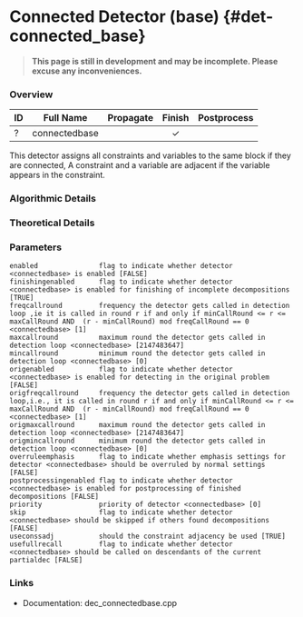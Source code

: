 # Connected Detector (base) {#det-connected_base}
> **This page is still in development and may be incomplete. Please excuse any inconveniences.**

### Overview

| ID |          Full Name          | Propagate | Finish | Postprocess |
|----|-----------------------------|:---------:|:------:|:-----------:|
| ?  | connectedbase               |   | ✓ |   |

This detector assigns all constraints and variables to the same block if they are connected,
A constraint and a variable are adjacent if the variable appears in the constraint.

### Algorithmic Details

### Theoretical Details

### Parameters

    enabled               flag to indicate whether detector <connectedbase> is enabled [FALSE]
    finishingenabled      flag to indicate whether detector <connectedbase> is enabled for finishing of incomplete decompositions [TRUE]
    freqcallround         frequency the detector gets called in detection loop ,ie it is called in round r if and only if minCallRound <= r <= maxCallRound AND  (r - minCallRound) mod freqCallRound == 0 <connectedbase> [1]
    maxcallround          maximum round the detector gets called in detection loop <connectedbase> [2147483647]
    mincallround          minimum round the detector gets called in detection loop <connectedbase> [0]
    origenabled           flag to indicate whether detector <connectedbase> is enabled for detecting in the original problem [FALSE]
    origfreqcallround     frequency the detector gets called in detection loop,i.e., it is called in round r if and only if minCallRound <= r <= maxCallRound AND  (r - minCallRound) mod freqCallRound == 0 <connectedbase> [1]
    origmaxcallround      maximum round the detector gets called in detection loop <connectedbase> [2147483647]
    origmincallround      minimum round the detector gets called in detection loop <connectedbase> [0]
    overruleemphasis      flag to indicate whether emphasis settings for detector <connectedbase> should be overruled by normal settings [FALSE]
    postprocessingenabled flag to indicate whether detector <connectedbase> is enabled for postprocessing of finished decompositions [FALSE]
    priority              priority of detector <connectedbase> [0]
    skip                  flag to indicate whether detector <connectedbase> should be skipped if others found decompositions [FALSE]
    useconssadj           should the constraint adjacency be used [TRUE]
    usefullrecall         flag to indicate whether detector <connectedbase> should be called on descendants of the current partialdec [FALSE]



### Links
 * Documentation: dec_connectedbase.cpp
